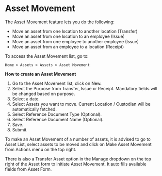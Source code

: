 # Asset Movement 

The Asset Movement feature lets you do the following:

* Move an asset from one location to another location (Transfer)
* Move an asset from one location to an employee (Issue)
* Move an asset from one employee to another employee (Issue)
* Move an asset from an employee to a location (Receipt)

To access the Asset Movement list, go to:

`Home > Assets > Assets > Asset Movement`

**How to create an Asset Movement**

1. Go to the Asset Movement list, click on New.
2. Select the Purpose from Transfer, Issue or Receipt. Mandatory fields will be changed based on purpose.
3. Select a date.
4. Select Assets you want to move. Current Location / Custodian will be automatically fetched.
5. Select Reference Document Type (Optional).
6. Select Reference Document Name (Optional).
7. Save.
8. Submit.

To make an Asset Movement of a number of assets, it is advised to go to Asset List, select assets to be moved and click on Make Asset Movement from Actions menu on the top right.

There is also a Transfer Asset option in the Manage dropdown on the top right of the Asset form to initiate Asset Movement. It auto fills available fields from Asset Form.

